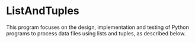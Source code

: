 # ListAndTuples
This program focuses on the design, implementation and testing of Python programs to process data files using lists and tuples, as described below.
